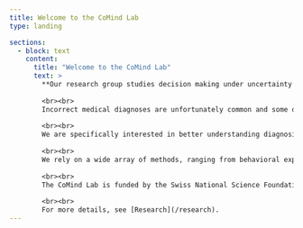 ```yaml
---
title: Welcome to the CoMind Lab
type: landing

sections:
  - block: text
    content:
      title: "Welcome to the CoMind Lab"
      text: >
        **Our research group studies decision making under uncertainty such as in the emergency room in order to provide a clearer understanding of how decision-making (in medical diagnostics and other high-risk areas) can be improved.**
        
        <br><br>
        Incorrect medical diagnoses are unfortunately common and some of them can have serious consequences for patients. However, there is a limited understanding of the circumstances under which such errors occur and of how effective collaboration within the diagnostic team can help prevent them.
        
        <br><br>
        We are specifically interested in better understanding diagnosis as a team-based activity. For example, we investigate the interplay between cognitive and collaborative processes and how to best time team phases during the diagnostic process. For this, we engage in a continuous dialogue with practitioners to get input for our (basic) research and develop output (such as trainings) that is valuable for practice.
        
        <br><br>
        We rely on a wide array of methods, ranging from behavioral experiments, simulations, meta-analyses, and ethnography. We leverage theoretical approaches from a variety of disciplines and collaborate with an international interdisciplinary network.
        
        <br><br>
        The CoMind Lab is funded by the Swiss National Science Foundation ([SNSF](https://www.snf.ch/en)) with a Starting Grant to Prof. Dr. Juliane Kämmer (project number [TMSGI1_218047](https://data.snf.ch/grants/grant/218047)) and is part of the [Diagnostic Quality Lab](https://www.notfallmedizin.insel.ch/en/research/research-groups/diagnostic-quality-lab) at the [Department of Emergency Medicine](https://notfallmedizin.insel.ch/de/lehre-und-forschung/forschungsschwerpunkte-und-gruppen/diagnostic-quality-lab) at the [University of Bern](https://www.unibe.ch), Switzerland.
        
        <br><br>
        For more details, see [Research](/research).
---
```

